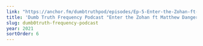 ```yaml
---
link: "https://anchor.fm/dumbtruthpod/episodes/Ep-5-Enter-the-Zohan-ft-Matthew-Danger-Lippman-e12k4n7"
title: 'Dumb Truth Frequency Podcast "Enter the Zohan ft Matthew Danger Lippman"'
slug: dumb0truth-frequency-podcast
year: 2021
sortOrder: 6
---
```

